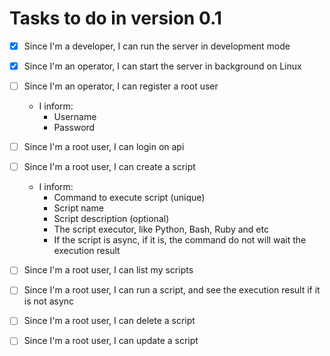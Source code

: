 # Tasks to do in version 0.1

- [x] Since I'm a developer, I can run the server in development mode

- [x] Since I'm an operator, I can start the server in background on Linux

- [ ] Since I'm an operator, I can register a root user
    - I inform:
        - Username
        - Password

- [ ] Since I'm a root user, I can login on api

- [ ] Since I'm a root user, I can create a script
    - I inform:
        - Command to execute script (unique)
        - Script name
        - Script description (optional)
        - The script executor, like Python, Bash, Ruby and etc
        - If the script is async, if it is, the command do not will wait the execution result

- [ ] Since I'm a root user, I can list my scripts

- [ ] Since I'm a root user, I can run a script, and see the execution result if it is not async

- [ ] Since I'm a root user, I can delete a script

- [ ] Since I'm a root user, I can update a script 